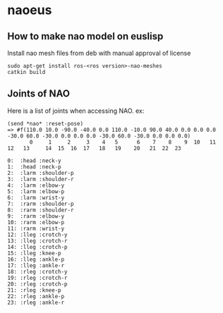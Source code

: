 naoeus
======

How to make nao model on euslisp
--------------------------------

Install nao mesh files from deb with manual approval of license
```
sudo apt-get install ros-<ros version>-nao-meshes 
catkin build
```

Joints of NAO
-------------

Here is a list of joints when accessing NAO. ex:

```
(send *nao* :reset-pose)
=> #f(110.0 10.0 -90.0 -40.0 0.0 110.0 -10.0 90.0 40.0 0.0 0.0 0.0 -30.0 60.0 -30.0 0.0 0.0 0.0 -30.0 60.0 -30.0 0.0 0.0 0.0)
       0     1     2     3    4   5      6    7    8    9  10   11   12   13     14  15  16  17   18   19    20   21  22  23
```

```
0:  :head :neck-y
1:  :head :neck-p
2:  :larm :shoulder-p
3:  :larm :shoulder-r
4:  :larm :elbow-y
5:  :larm :elbow-p
6:  :larm :wrist-y
7:  :rarm :shoulder-p
8:  :rarm :shoulder-r
9:  :rarm :elbow-y
10: :rarm :elbow-p
11: :rarm :wrist-y
12: :lleg :crotch-y
13: :lleg :crotch-r
14: :lleg :crotch-p
15: :lleg :knee-p
16: :lleg :ankle-p
17: :lleg :ankle-r
18: :rleg :crotch-y
19: :rleg :crotch-r
20: :rleg :crotch-p
21: :rleg :knee-p
22: :rleg :ankle-p
23: :rleg :ankle-r
```